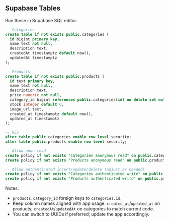 ## Supabase Tables

Run these in Supabase SQL editor.

```sql
-- Categories
create table if not exists public.categories (
  id bigint primary key,
  name text not null,
  description text,
  createdAt timestamptz default now(),
  updatedAt timestamptz
);

-- Products
create table if not exists public.products (
  id text primary key,
  name text not null,
  description text,
  price numeric not null,
  category_id bigint references public.categories(id) on delete set null,
  stock integer default 0,
  image_url text,
  created_at timestamptz default now(),
  updated_at timestamptz
);

-- RLS
alter table public.categories enable row level security;
alter table public.products enable row level security;

-- Allow anon read
create policy if not exists "Categories anonymous read" on public.categories for select using (true);
create policy if not exists "Products anonymous read" on public.products for select using (true);

-- Allow authenticated insert/update/delete (adjust as needed)
create policy if not exists "Categories authenticated write" on public.categories for all using (auth.role() = 'authenticated') with check (auth.role() = 'authenticated');
create policy if not exists "Products authenticated write" on public.products for all using (auth.role() = 'authenticated') with check (auth.role() = 'authenticated');
```

Notes:
- `products.category_id` foreign keys to `categories.id`.
- Keep column names aligned with app usage: `created_at`/`updated_at` on products; `createdAt`/`updatedAt` on categories to match current code.
- You can switch to UUIDs if preferred; update the app accordingly.
